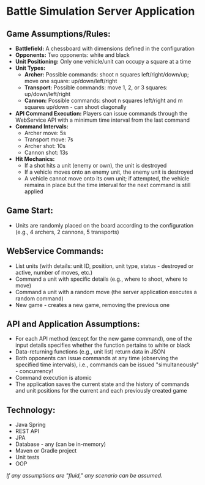 # Battle Simulation Server Application

## Game Assumptions/Rules:
- **Battlefield:** A chessboard with dimensions defined in the configuration
- **Opponents:** Two opponents: white and black
- **Unit Positioning:** Only one vehicle/unit can occupy a square at a time
- **Unit Types:**
  - **Archer:** Possible commands: shoot n squares left/right/down/up; move one square: up/down/left/right
  - **Transport:** Possible commands: move 1, 2, or 3 squares: up/down/left/right
  - **Cannon:** Possible commands: shoot n squares left/right and m squares up/down - can shoot diagonally
- **API Command Execution:** Players can issue commands through the WebService API with a minimum time interval from the last command
- **Command Intervals:**
  - Archer move: 5s
  - Transport move: 7s
  - Archer shot: 10s
  - Cannon shot: 13s
- **Hit Mechanics:**
  - If a shot hits a unit (enemy or own), the unit is destroyed
  - If a vehicle moves onto an enemy unit, the enemy unit is destroyed
  - A vehicle cannot move onto its own unit; if attempted, the vehicle remains in place but the time interval for the next command is still applied

## Game Start:
- Units are randomly placed on the board according to the configuration (e.g., 4 archers, 2 cannons, 5 transports)

## WebService Commands:
- List units (with details: unit ID, position, unit type, status - destroyed or active, number of moves, etc.)
- Command a unit with specific details (e.g., where to shoot, where to move)
- Command a unit with a random move (the server application executes a random command)
- New game - creates a new game, removing the previous one

## API and Application Assumptions:
- For each API method (except for the new game command), one of the input details specifies whether the function pertains to white or black
- Data-returning functions (e.g., unit list) return data in JSON
- Both opponents can issue commands at any time (observing the specified time intervals), i.e., commands can be issued "simultaneously" - concurrency!
- Command execution is atomic
- The application saves the current state and the history of commands and unit positions for the current and each previously created game

## Technology:
- Java Spring
- REST API
- JPA
- Database - any (can be in-memory)
- Maven or Gradle project
- Unit tests
- OOP

*If any assumptions are "fluid," any scenario can be assumed.*
